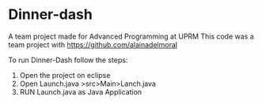 # Dinner-dash
A team project made for Advanced Programming at UPRM
This code was a team project with https://github.com/alainadelmoral

To run Dinner-Dash follow the steps:
1. Open the project on eclipse
2. Open Launch.java >src>Main>Lanch.java
3. RUN Launch.java as Java Application
